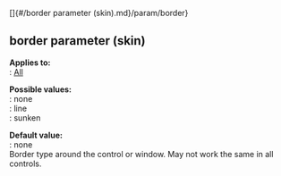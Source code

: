 []{#/border parameter (skin).md}/param/border}    
## border parameter (skin)    
**Applies to:**    
:   [All](/%7Bskin%7D/control)    
<!-- -->    
**Possible values:**    
:   none    
:   line    
:   sunken    
<!-- -->    
**Default value:**    
:   none    
Border type around the control or window. May not work the same in all    
controls.  